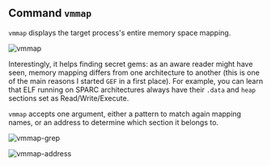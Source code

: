 ## Command `vmmap`

`vmmap` displays the target process's entire memory space mapping.

![vmmap](https://i.imgur.com/V9zMLUt.png)

Interestingly, it helps finding secret gems: as an aware reader might have
seen, memory mapping differs from one architecture to another (this is one of
the main reasons I started `GEF` in a first place). For example, you can learn
that ELF running on SPARC architectures always have their `.data` and `heap`
sections set as Read/Write/Execute.

`vmmap` accepts one argument, either a pattern to match again mapping names,
or an address to determine which section it belongs to.

![vmmap-grep](https://i.imgur.com/ZFF4QVf.png)

![vmmap-address](https://i.imgur.com/hfcs1jH.png)
